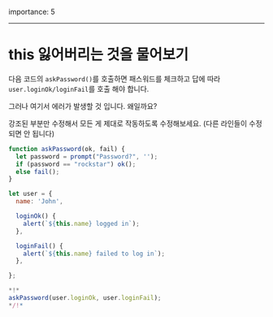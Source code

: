 importance: 5

---

# this 잃어버리는 것을 물어보기

다음 코드의 `askPassword()`를 호출하면 패스워드를 체크하고 답에 따라 `user.loginOk/loginFail`를 호출 해야 합니다.

그러나 여기서 에러가 발생할 것 입니다. 왜일까요?

강조된 부분만 수정해서 모든 게 제대로 작동하도록 수정해보세요. (다른 라인들이 수정되면 안 됩니다)

```js run
function askPassword(ok, fail) {
  let password = prompt("Password?", '');
  if (password == "rockstar") ok();
  else fail();
}

let user = {
  name: 'John',

  loginOk() {
    alert(`${this.name} logged in`);
  },

  loginFail() {
    alert(`${this.name} failed to log in`);
  },

};

*!*
askPassword(user.loginOk, user.loginFail);
*/!*
```


